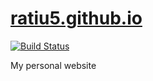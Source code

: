 # [ratiu5.github.io](https://ratiu5.github.io/)
[![Build Status](https://travis-ci.com/RATIU5/ratiu5.github.io.svg?branch=master)](https://travis-ci.com/RATIU5/ratiu5.github.io)

My personal website
